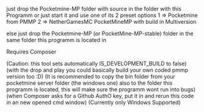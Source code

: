 just drop the Pocketmine-MP folder with source in the folder with this Programm or just start it and use one of its 2 preset options
1 => Pocketmine from PMMP
2 => NetherGamesMC PocketMineMP with build in Multiversion

else just drop the Pocketmine-MP (or PocketMine-MP-stable) folder in the same folder this programm is located in

Requires Composer

(Caution: this tool sets automatically IS_DEVELOPMENT_BUILD to false)
(with the drop and play you could basically build your own coded pmmp version too :D)
(It is recommended to copy the bin folder from your pocketmine server folder (the windows one) also to the folder this programm is located, this will make sure the programm wont run into bugs)
(when Composer asks for a Github AuthO key, put it in and rerun this code in an new opened cmd window)
(Currently only Windows Supported)
